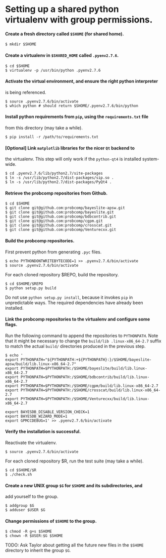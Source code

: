 # Setting up a shared python virtualenv with group permissions.

#### Create a fresh directory called `$SHOME` (for shared home).

```
$ mkdir $SHOME
```

#### Create a virtualenv in `$SHARED_HOME` called `.pyenv2.7.6`.

```
$ cd $SHOME
$ virtualenv -p /usr/bin/python .pyenv2.7.6
```

#### Activate the virtual environment, and ensure the right python interpreter
is being referenced.

```
$ source .pyenv2.7.6/bin/activate
$ which python # should return $SHOME/.pyenv2.7.6/bin/python
```

#### Install python requirements from `pip`, using the `requirements.txt` file
from this directory (may take a while).

```
$ pip install -r /path/to/requirements.txt
```

#### [Optional] Link `matplotlib` libraries for the nicer `Qt` backend to
the virtualenv. This step will only work if the `python-qt4` is installed
system-wide.

```
$ cd .pyenv2.7.6/lib/python2.7/site-packages
$ ln -s /usr/lib/python2.7/dist-packages/sip.so .
$ ln -s /usr/lib/python2.7/dist-packages/PyQt4 .
```

#### Retrieve the probcomp repositories from Github.

```
$ cd $SHOME
$ git clone git@github.com:probcomp/bayeslite-apsw.git
$ git clone git@github.com:probcomp/bayeslite.git
$ git clone git@github.com:probcomp/bdbcontrib.git
$ git clone git@github.com:probcomp/cgpm.git
$ git clone git@github.com:probcomp/crosscat.git
$ git clone git@github.com:probcomp/Venturecxx.git
```

#### Build the probcomp repositories.

First prevent python from generating `.pyc` files.

```
$ echo PYTHONDONTWRITEBYTECODE=1 >> .pyenv2.7.6/bin/activate
$ source .pyenv2.7.6/bin/activate
```

For each cloned repository $REPO, build the repository.

```
$ cd $SHOME/$REPO
$ python setup.py build
````

Do not use `python setup.py install`, because it invokes `pip` in unpredictable
ways. The required dependencies have already been installed.

#### Link the probcomp repositories to the virtualenv and configure some flags.

Run the following command to append the repositories to `PYTHONPATH`. Note that
it might be necessary to change the `build/lib .linux-x86_64-2.7` suffix to
match the actual `build/` directories produced in the previous step.

```
$ echo '
export PYTHONPATH="${PYTHONPATH:+${PYTHONPATH}:}/$SHOME/bayeslite-apsw/build/lib.linux-x86_64-2.7"
export PYTHONPATH=$PYTHONPATH:/$SHOME/bayeslite/build/lib.linux-x86_64-2.7
export PYTHONPATH=$PYTHONPATH:/$SHOME/bdbcontrib/build/lib.linux-x86_64-2.7
export PYTHONPATH=$PYTHONPATH:/$SHOME/cgpm/build/lib.linux-x86_64-2.7
export PYTHONPATH=$PYTHONPATH:/$SHOME/crosscat/build/lib.linux-x86_64-2.7
export PYTHONPATH=$PYTHONPATH:/$SHOME/Venturecxx/build/lib.linux-x86_64-2.7

export BAYESDB_DISABLE_VERSION_CHECK=1
export BAYESDB_WIZARD_MODE=1
export GPMCCDEBUG=1' >> .pyenv2.7.6/bin/activate
```

#### Verify the installation is successful.

Reactivate the virtualenv.

```
$ source .pyenv2.7.6/bin/activate
```

For each cloned repository $R, run the test suite (may take a while).

```
$ cd $SHOME/$R
$ ./check.sh
```

#### Create a new UNIX group `$G` for `$SHOME` and its subdirectories, and
add yourself to the group.

```
$ addgroup $G
$ adduser $USER $G
```

#### Change permissions of `$SHOME` to the group.

```
$ chmod -R g+s $SHOME
$ chown -R $USER:$G $SHOME
```

TODO: Ask Taylor about getting all the future new files in the `$SHOME`
directory to inherit the group `$G`.
